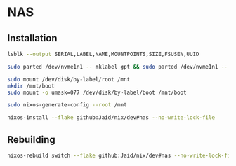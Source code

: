 # NAS

## Installation
```bash
lsblk --output SERIAL,LABEL,NAME,MOUNTPOINTS,SIZE,FSUSE%,UUID
```
```bash
sudo parted /dev/nvme1n1 -- mklabel gpt && sudo parted /dev/nvme1n1 -- mkpart ESP fat32 1MiB 512MiB && sudo parted /dev/nvme1n1 -- set 1 esp on && mkpart root ext4 512MiB 100% && sudo mkfs.vfat -F32 -n boot /dev/nvme1n1p1 && sudo mkfs.ext4 -L root /dev/nvme1n1p2
```
```bash
sudo mount /dev/disk/by-label/root /mnt
mkdir /mnt/boot
sudo mount -o umask=077 /dev/disk/by-label/boot /mnt/boot
```
```bash
sudo nixos-generate-config --root /mnt
```
```bash
nixos-install --flake github:Jaid/nix/dev#nas --no-write-lock-file
```

## Rebuilding
```bash
nixos-rebuild switch --flake github:Jaid/nix/dev#nas --no-write-lock-file
```
